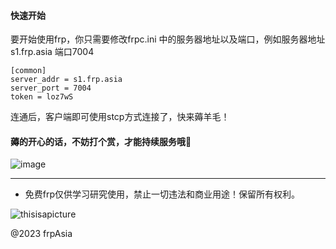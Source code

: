
#### 快速开始
要开始使用frp，你只需要修改frpc.ini 中的服务器地址以及端口，例如服务器地址 s1.frp.asia 端口7004

```
[common] 
server_addr = s1.frp.asia
server_port = 7004
token = loz7wS
```
连通后，客户端即可使用stcp方式连接了，快来薅羊毛！

#### 薅的开心的话，不妨打个赏，才能持续服务哦🤭
![image](https://user-images.githubusercontent.com/102269230/228402728-e31e77ec-5e95-4375-b782-5573a4d99718.png)




---
* 免费frp仅供学习研究使用，禁止一切违法和商业用途！保留所有权利。




![thisisapicture](https://tse2-mm.cn.bing.net/th/id/OIP-C.-_Hy7CugwLBZ-wXn4AMFIAHaCk?w=330&h=121&c=7&r=0&o=5&dpr=1.3&pid=1.7)

@2023 frpAsia 
